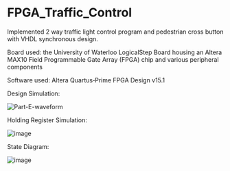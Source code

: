 ﻿# FPGA_Traffic_Control
Implemented 2 way traffic light control program and pedestrian cross button with VHDL synchronous design.

Board used: the University of Waterloo LogicalStep Board housing an Altera MAX10 Field Programmable Gate Array (FPGA) chip and various peripheral components

Software used: Altera Quartus‐Prime FPGA Design v15.1

Design Simulation:

![Part-E-waveform](https://user-images.githubusercontent.com/98293562/230484007-6215d09e-8ba4-46e4-8893-6e5647234ee5.PNG)

Holding Register Simulation:

![image](https://user-images.githubusercontent.com/98293562/228344484-caa51a8e-3a64-4a05-87c3-2739b731109c.png)

State Diagram:

![image](https://user-images.githubusercontent.com/98293562/228345048-2845766d-9cad-4e10-a074-bdfff4a711f8.png)
